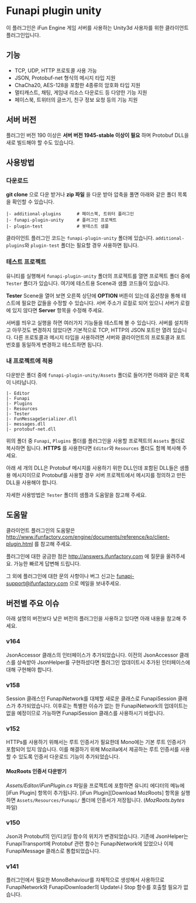 Funapi plugin unity
========================

이 플러그인은 iFun Engine 게임 서버를 사용하는 Unity3d 사용자를 위한 클라이언트 플러그인입니다.

## 기능

* TCP, UDP, HTTP 프로토콜 사용 가능
* JSON, Protobuf-net 형식의 메시지 타입 지원
* ChaCha20, AES-128을 포함한 4종류의 암호화 타입 지원
* 멀티캐스트, 채팅, 게임내 리소스 다운로드 등 다양한 기능 지원
* 페이스북, 트위터의 글쓰기, 친구 정보 요청 등의 기능 지원


## 서버 버전

플러그인 버전 190 이상은 **서버 버전 1945-stable 이상이 필요** 하며 Protobuf DLL을 새로 빌드해야 할 수도 있습니다.


## 사용방법

### 다운로드
**git clone** 으로 다운 받거나 **zip 파일** 을 다운 받아 압축을 풀면 아래와 같은 폴더 목록을
확인할 수 있습니다.

```text
|- additional-plugins      # 페이스북, 트위터 플러그인
|- funapi-plugin-unity     # 플러그인 프로젝트
|- plugin-test             # 봇테스트 샘플
```

클라이언트 플러그인 코드는 ``funapi-plugin-unity`` 폴더에 있습니다.
``additional-plugins``와 ``plugin-test`` 폴더는 필요할 경우 사용하면 됩니다.

### 테스트 프로젝트
유니티를 실행해서 ``funapi-plugin-unity`` 폴더의 프로젝트를 열면 프로젝트 폴더 중에 ``Tester``
폴더가 있습니다. 여기에 테스트용 Scene과 샘플 코드들이 있습니다.

**Tester** Scene을 열어 보면 오른쪽 상단에 **OPTION** 버튼이 있는데 옵션창을 통해 테스트에 필요한
값들을 수정할 수 있습니다. 서버 주소가 로컬로 되어 있으니 서버가 로컬에 있지 않다면 **Server** 항목을
수정해 주세요.

서버를 띄우고 실행을 하면 여러가지 기능들을 테스트해 볼 수 있습니다.
서버를 설치하고 아무것도 변경하지 않았다면 기본적으로 TCP, HTTP의 JSON 포트만 열려 있습니다.
다른 프로토콜과 메시지 타입을 사용하려면 서버와 클라이언트의 프로토콜과 포트 번호를 동일하게 변경하고
테스트하면 됩니다.


### 내 프로젝트에 적용
다운받은 폴더 중에 ``funapi-plugin-unity/Assets`` 폴더로 들어가면 아래와 같은 목록이 나타납니다.

```text
|- Editor
|- Funapi
|- Plugins
|- Resources
|- Tester
|- FunMessageSerializer.dll
|- messages.dll
|- protobuf-net.dll
```

위의 폴더 중 ``Funapi``, ``Plugins`` 폴더를 플러그인을 사용할 프로젝트의 ``Assets`` 폴더로
복사하면 됩니다. **HTTPS**  를 사용한다면 ``Editor``와 ``Resources`` 폴더도 함께 복사해 주세요.

아래 세 개의 DLL은 Protobuf 메시지를 사용하기 위한 DLL인데 포함된 DLL들은 샘플용 메시지이므로
Protobuf를 사용할 경우 서버 프로젝트에서 메시지를 정의하고 만든 DLL을 사용해야 합니다.

자세한 사용방법은 ``Tester`` 폴더의 샘플과 도움말을 참고해 주세요.


## 도움말

클라이언트 플러그인의 도움말은
<http://www.ifunfactory.com/engine/documents/reference/ko/client-plugin.html> 를
참고해 주세요.

플러그인에 대한 궁금한 점은 <http://answers.ifunfactory.com> 에 질문을 올려주세요.
가능한 빠르게 답변해 드립니다.

그 외에 플러그인에 대한 문의 사항이나 버그 신고는 <funapi-support@ifunfactory.com> 으로 메일을
보내주세요.


## 버전별 주요 이슈

아래 설명의 버전보다 낮은 버전의 플러그인을 사용하고 있다면 아래 내용을 참고해 주세요.

### v164
JsonAccessor 클래스의 인터페이스가 추가되었습니다. 이전의 JsonAccessor 클래스를 상속받아
JsonHelper를 구현하셨다면 플러그인 업데이트시 추가된 인터페이스에 대해 구현해야 합니다.

### v158
Session 클래스인 FunapiNetwork를 대체할 새로운 클래스로 FunapiSession 클래스가 추가되었습니다.
이후로는 특별한 이슈가 없는 한 FunapiNetwork의 업데이트는 없을 예정이므로 가능하면 FunapiSession
클래스를 사용하시기 바랍니다.

### v152
HTTPs를 사용하기 위해서는 루트 인증서가 필요한데 Mono에는 기본 루트 인증서가 포함되어 있지 않습니다.
이를 해결하기 위해 Mozilla에서 제공하는 루트 인증서를 사용할 수 있도록 인증서 다운로드 기능이
추가되었습니다.

#### MozRoots 인증서 다운받기
*Assets/Editor/iFunPlugin.cs* 파일을 프로젝트에 포함하면 유니티 에디터의 메뉴에
[iFun Plugin] 항목이 추가됩니다. [iFun Plugin][Download MozRoots] 항목을 실행하면
``Assets/Resources/Funapi/`` 폴더에 인증서가 저장됩니다. (*MozRoots.bytes* 파일)

### v150
Json과 Protobuf의 인/디코딩 함수의 위치가 변경되었습니다.
기존에 JsonHelper는 FunapiTransport에 Protobuf 관련 함수는 FunapiNetwork에 있었으나
이제 FunapiMessage 클래스로 통합되었습니다.

### v141
플러그인에서 필요한 MonoBehaviour를 자체적으로 생성해서 사용하므로
FunapiNetwork와 FunapiDownloader의 Update나 Stop 함수를 호출할 필요가 없습니다.
